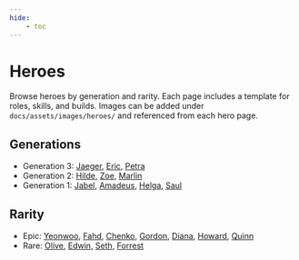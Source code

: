 ```yaml
---
hide:
    - toc
---
```


# Heroes

Browse heroes by generation and rarity. Each page includes a template for roles, skills, and builds. Images can be added under `docs/assets/images/heroes/` and referenced from each hero page.

## Generations
- Generation 3: [Jaeger](jaeger.md), [Eric](eric.md), [Petra](petra.md)
- Generation 2: [Hilde](hilde.md), [Zoe](zoe.md), [Marlin](marlin.md)
- Generation 1: [Jabel](jabel.md), [Amadeus](amadeus.md), [Helga](helga.md), [Saul](saul.md)

## Rarity
- Epic: [Yeonwoo](yeonwoo.md), [Fahd](fahd.md), [Chenko](chenko.md), [Gordon](gordon.md), [Diana](diana.md), [Howard](howard.md), [Quinn](quinn.md)
- Rare: [Olive](olive.md), [Edwin](edwin.md), [Seth](seth.md), [Forrest](forrest.md)
